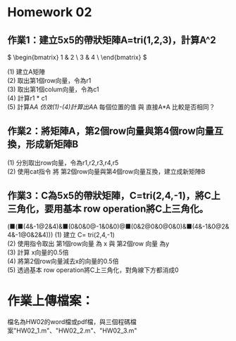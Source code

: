 # Homework 02

## 作業1：建立5x5的帶狀矩陣A=tri(1,2,3)，計算A^2 

$ \begin{bmatrix} 1 & 2 \\ 3 & 4 \\ \end{bmatrix} $

(1) 建立A矩陣 <br/>
(2) 取出第1個row向量，令為r1<br/>
(3) 取出第1個colum向量，令為c1<br/>
(4) 計算r1 * c1 <br/>
(5) 計算A*A 仿效(1)-(4)計算出A*A 每個位置的值 與 直接A*A 比較是否相同？<br/>

## 作業2：將矩陣A，第2個row向量與第4個row向量互換，形成新矩陣B
(1) 分別取出row向量，令為r1,r2,r3,r4,r5 <br/>
(2) 使用cat指令 將 第2個row向量與第4個row向量互換，建立成新矩陣B <br/>

## 作業3：C為5x5的帶狀矩陣，C=tri(2,4,-1)，將C上三角化，要用基本 row operation將C上三角化。
(■(■(4&-1@2&4)&■(0&0&0@-1&0&0)@■(0&2@0&0@0&0)&■(4&-1&0@2&4&-1@0&2&4)))
(1) 建立 C= tri(2,4,-1)<br/>
(2) 使用指令取出 第1個row向量 為 x 與 第2個row 向量 為y <br/>
(3) 計算 x向量的0.5倍 <br/>
(4) 將第2個row向量減去x的向量的0.5倍 <br/>
(5) 透過基本 row operation將C上三角化，對角線下方都消成0<br/>

# 作業上傳檔案：
檔名為HW02的word檔或pdf檔，與三個程碼檔案"HW02_1.m"、"HW02_2.m"、"HW02_3.m"

